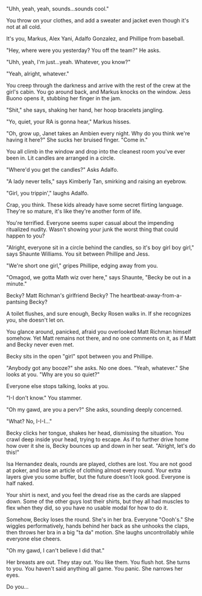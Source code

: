"Uhh, yeah, yeah, sounds…sounds cool."

You throw on your clothes, and add a sweater and jacket even though it's
not at all cold.

It's you, Markus, Alex Yani, Adalfo Gonzalez, and Phillipe from baseball.

"Hey, where were you yesterday? You off the team?" He asks.

"Uhh, yeah, I'm just…yeah. Whatever, you know?"

"Yeah, alright, whatever."

You creep through the darkness and arrive with the rest of the crew at
the girl's cabin. You go around back, and Markus knocks on the window.
Jess Buono opens it, stubbing her finger in the jam.

"Shit," she says, shaking her hand, her hoop bracelets jangling.

"Yo, quiet, your RA is gonna hear," Markus hisses.

"Oh, grow up, Janet takes an Ambien every night. Why do you think we're
having it here?" She sucks her bruised finger. "Come in."

You all climb in the window and drop into the cleanest room you've ever
been in. Lit candles are arranged in a circle.

"Where'd you get the candles?" Asks Adalfo.

"A lady never tells," says Kimberly Tan, smirking and raising an eyebrow.

"Girl, you trippin'," laughs Adalfo.

Crap, you think. These kids already have some secret flirting language.
They're so mature, it's like they're another form of life.

You're terrified. Everyone seems super casual about the impending
ritualized nudity. Wasn't showing your junk the worst thing that could
happen to you?

"Alright, everyone sit in a circle behind the candles, so it's boy girl
boy girl," says Shaunte Williams. You sit between Phillipe and Jess.

"We're short one girl," gripes Phillipe, edging away from you.

"Omagod, we gotta Math wiz over here," says Shaunte, "Becky be out in a
minute."

Becky? Matt Richman's girlfriend Becky? The
heartbeat-away-from-a-pantsing Becky?

A toilet flushes, and sure enough, Becky Rosen walks in. If she
recognizes you, she doesn't let on.

You glance around, panicked, afraid you overlooked Matt Richman himself
somehow. Yet Matt remains not there, and no one comments on it, as if
Matt and Becky never even met.

Becky sits in the open "girl" spot between you and Phillipe.

"Anybody got any booze?" she asks. No one does. "Yeah, whatever." She
looks at you. "Why are you so quiet?"

Everyone else stops talking, looks at you.

"I-I don't know." You stammer.

"Oh my gawd, are you a perv?" She asks, sounding deeply concerned.

"What? No, I-I-I…"

Becky clicks her tongue, shakes her head, dismissing the situation.
You crawl deep inside your head, trying to escape. As if to further
drive home how over it she is, Becky bounces up and down in her seat.
"Alright, let's do this!"

Isa Hernandez deals, rounds are played, clothes are lost. You are not
good at poker, and lose an article of clothing almost every round. Your
extra layers give you some buffer, but the future doesn't look good.
Everyone is half naked.

Your shirt is next, and you feel the dread rise as the cards are slapped
down. Some of the other guys lost their shirts, but they all had muscles
to flex when they did, so you have no usable modal for how to do it.

Somehow, Becky loses the round. She's in her bra. Everyone "Oooh's." She
wiggles performatively, hands behind her back as she unhooks the claps,
then throws her bra in a big "ta da" motion. She laughs uncontrollably
while everyone else cheers.

"Oh my gawd, I can't believe I did that."

Her breasts are out. They stay out. You like them. You flush hot. She
turns to you. You haven't said anything all game. You panic. She narrows
her eyes.

Do you…
